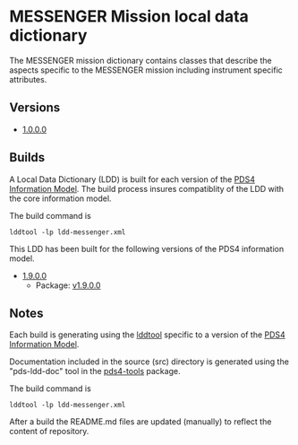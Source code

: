 # MESSENGER Mission local data dictionary

The MESSENGER mission dictionary contains classes that describe the aspects specific to the MESSENGER mission
including instrument specific attributes.

## Versions

- [1.0.0.0](src/1.0.0.0)

## Builds

A Local Data Dictionary (LDD) is built for each version of the [PDS4 Information Model](https://pds.nasa.gov/pds4/doc/im/).
The build process insures compatiblity of the LDD with the core information model.

The build command is

```lddtool -lp ldd-messenger.xml```

This LDD has been built for the following versions of the PDS4 information model.

- [1.9.0.0](build/1.9.0.0)
	- Package: [v1.9.0.0](https://github.com/nasa-pds/ldd-wave/releases/tag/v1.9.0.0)
	
## Notes

Each build is generating using the [lddtool](https://pds.nasa.gov/pds4/software/ldd/) specific to a version of the [PDS4 Information Model](https://pds.nasa.gov/pds4/doc/im/).

Documentation included in the source (src) directory is generated using the "pds-ldd-doc" tool in the [pds4-tools](https://github.com/nasa-pds/pds4-tools) package.

The build command is

```lddtool -lp ldd-messenger.xml```

After a build the README.md files are updated (manually) to reflect the content of repository.

